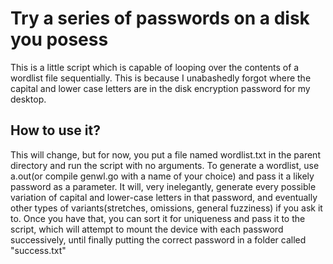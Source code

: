 Try a series of passwords on a disk you posess
==============================================

This is a little script which is capable of looping over the contents of a 
wordlist file sequentially. This is because I unabashedly forgot where the
capital and lower case letters are in the disk encryption password for my
desktop.

How to use it?
--------------

This will change, but for now, you put a file named wordlist.txt in the parent
directory and run the script with no arguments. To generate a wordlist, use
a.out(or compile genwl.go with a name of your choice) and pass it a likely
password as a parameter. It will, very inelegantly, generate every possible
variation of capital and lower-case letters in that password, and eventually
other types of variants(stretches, omissions, general fuzziness) if you ask it
to. Once you have that, you can sort it for uniqueness and pass it to the script,
which will attempt to mount the device with each password successively, until
finally putting the correct password in a folder called "success.txt"
